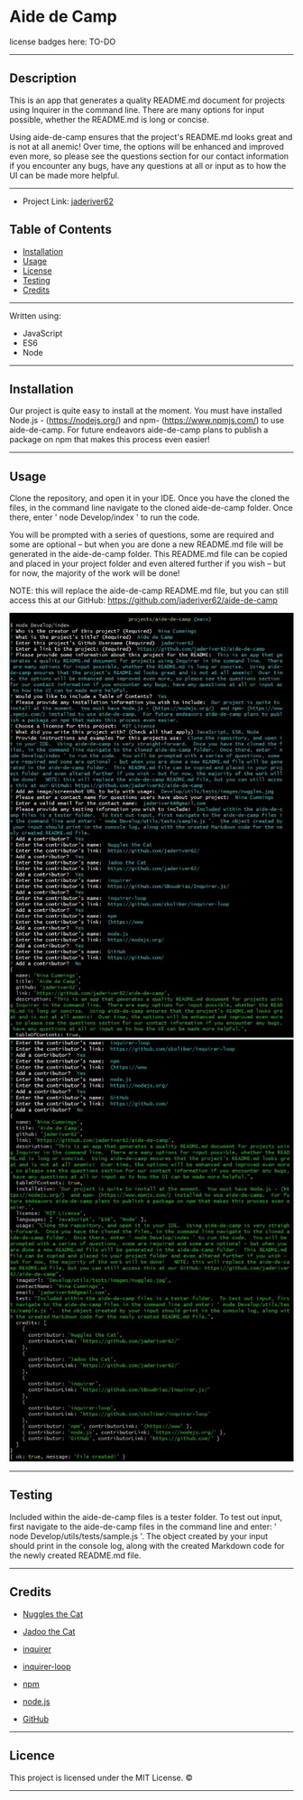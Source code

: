 
# Aide de Camp

license badges here: TO-DO

---------------------------------------


## Description

This is an app that generates a quality README.md document for projects using Inquirer in the command line.  There are many options for input possible, whether the README.md is long or concise.  

Using aide-de-camp ensures that the project's README.md looks great and is not at all anemic!  Over time, the options will be enhanced and improved even more, so please see the questions section for our contact information if you encounter any bugs, have any questions at all or input as to how the UI can be made more helpful.

---------------------------------------

* Project Link: [jaderiver62](https://github.com/jaderiver62/aide-de-camp)



## Table of Contents

* [Installation](#installation)
* [Usage](#usage)
* [License](#license)
* [Testing](#testing)
* [Credits](#credits)

---------------------------------------

Written using:

* JavaScript
* ES6
* Node

---------------------------------------

## Installation

Our project is quite easy to install at the moment.  You must have installed Node.js - (https://nodejs.org/)  and npm- (https://www.npmjs.com/) to use aide-de-camp.  For future endeavors aide-de-camp plans to publish a package on npm that makes this process even easier!

---------------------------------------

## Usage

Clone the repository, and open it in your IDE.  Once you have the cloned the files, in the command line navigate to the cloned aide-de-camp folder.  Once there, enter ' node Develop/index ' to run the code.

You will be prompted with a series of questions, some are required and some are optional – but when you are done a new README.md file will be generated in the aide-de-camp folder.  This README.md file can be copied and placed in your project folder and even altered further if you wish – but for now, the majority of the work will be done!   

NOTE: this will replace the aide-de-camp README.md file, but you can still access this at our GitHub: https://github.com/jaderiver62/aide-de-camp

![Project Usage Image](Develop/utils/tests/images/screenshot1.jpg)
![Project Usage Image](Develop/utils/tests/images/screenshot2.jpg)

---------------------------------------



## Testing

Included within the aide-de-camp files is a tester folder.  To test out input, first navigate to the aide-de-camp files in the command line and enter: ' node Develop/utils/tests/sample.js '.  The object created by your input should print in the console log, along with the created Markdown code for the newly created README.md file.

---------------------------------------

## Credits


* [Nuggles the Cat](Develop/utils/tests/images/nuggles.jpg)

* [Jadoo the Cat](Develop/utils/tests/images/jadoo.jpg)

* [inquirer](https://github.com/SBoudrias/Inquirer.js/)

* [inquirer-loop](https://github.com/ckoliber/inquirer-loop)

* [npm](https://www.npmjs.com/)

* [node.js](https://nodejs.org/)

* [GitHub](https://github.com/)
 
---------------------------------------

## Licence

This project is licensed under the MIT License.
&copy; 

---------------------------------------


